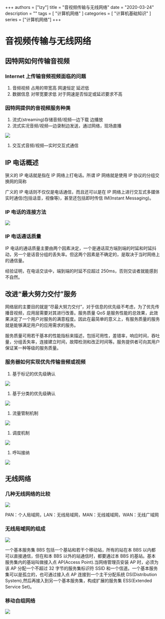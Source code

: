 +++
authors = ["lzy"]
title = "音视频传输与无线网络"
date = "2020-03-24"
description = ""
tags = [
    "计算机网络"
]
categories = [
    "计算机基础知识"
]
series = ["计算机网络"]
+++

# 音视频传输与无线网络

## 因特网如何传输音视频

### Internet 上传输音频视频面临的问题

1. 音频视频 占用的带宽高 网速恒定 延迟低
2. 数据信息 对带宽要求低 对于网速是否恒定或延迟要求不高

### 因特网提供的音视频服务种类

1. 流式(streaming)存储音频/视频—边下载 边播放
2. 流式实况音频/视频—边录制边发送，通过网络，现场直播

![](../static/YJkcbgWhaov8jHxa11ecvfXenlf.png)

1. 交互式音频/视频—实时交互式通信

## IP 电话概述

狭义的 IP 电话就是指在 IP 网络上打电话。所谓 IP 网络就是使用 IP 协议的分组交换网的简称

广义的 IP 电话则不仅仅是电话通信，而且还可以是在 IP 网络上进行交互式多媒体实时通信(包括话音，视像等)，甚至还包括即时传信 IM(Instant Messaging)。

### IP 电话的连接方法

![](../static/FLKdbsigCoxHkPxDIgKcoFWGnT1.png)

### IP 电话通话质量

IP 电话的通话质量主要由两个因素决定，一个是通话双方端到端的时延和时延抖动，另一个是话音分组的丢失率。但这两个因素是不确定的，是取决于当时网络上的通信量。

经验证明，在电话交谈中，端到端的时延不应超过 250ms，否则交谈者就能感到不自然。

## 改进“最大努力交付”服务

网络层的主要目的就是“尽最大努力交付”，对于信息的优先级不考虑，为了优先传播音视频，应用层需要对其进行改善。服务质量 QoS 是服务性能的总效果，此效果决定了一个用户对服务的满意程度。因此在最简单的意义上，有服务质量的服务就是能够满足用户的应用需求的服务。

服务质量可用若干基本的性能指标来描述，包括可用性，差错率，响应时间，吞吐量，分组丢失率，连接建立时间，故障检测和改正时间等。服务提供者可向其用户保证某一种等级的服务质量。

### 服务器如何实现优先传输音频或视频

1. 基于标记的优先级确认

![](../static/PwIpbqypwo3CcwxKdAmcVLiwnNc.png)

1. 基于分类的优先级确认

![](../static/X0NrbDnrfoEacxxi7eEchhNtndd.png)

1. 流量管制机制

![](../static/TmIGbmXewoKGqFxPNWucvjLinud.png)

1. 调度机制

![](../static/LOEvbur2wo2M5qx9K4ncC1sMnTh.png)

1. 呼叫接纳

![](../static/YLH9bYPBdooQWzxSEjvcL5OUnJh.png)

## 无线网络

### 几种无线网络的比较

![](../static/VL0KbT9p4o3i0txFUr2cnUJOnYc.png)

PAN：个人局域网，LAN：无线局域网，MAN：无线城域网，WAN：无线广域网

### 无线局域网的组成

![](../static/UePMbfZmdofUDcxyBt1cgp4Wn1f.png)

一个基本服务集 BBS 包括一个基站和若干个移动站，所有的站在本 BBS 以内都可以直接通信，但在和本 BBS 以外的站通信时，都要通过本 BBS 的基站。基本服务集内的基站叫做接入点 AP(Access Point).当网络管理员安装 AP 时，必须为该 AP 分配一个不超过 32 字节的服务集标识符 SSID 和一个信道。一个基本服务集可以是孤立的，也可通过接入点 AP 连接到一个主干分配系统 DS(Distribution System),然后再接入到另一个基本服务集，构成扩展的服务集 ESS(Extended Service Set)。

### 移动自组网络

![](../static/UFdMbJlUGo4iK4xQ1wgc4KwZneh.png)
